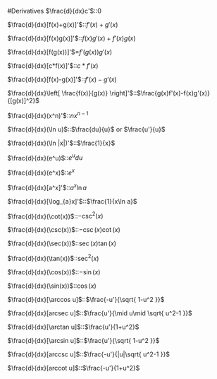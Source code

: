 #Derivatives
$\frac{d}{dx}c'$::0
<!--SR:!2025-02-12,2,230-->

$\frac{d}{dx}[f(x)+g(x)]'$::$f'(x)+g'(x)$
<!--SR:!2025-02-12,2,230-->

$\frac{d}{dx}[f(x)g(x)]'$::$f(x)g'(x)+f'(x)g(x)$
<!--SR:!2025-02-12,2,230-->

$\frac{d}{dx}[f(g(x))]'$=$f'(g(x))g'(x)$

$\frac{d}{dx}[c*f(x)]'$::$c*f'(x)$
<!--SR:!2025-02-11,1,210-->

$\frac{d}{dx}[f(x)-g(x)]'$::$f'(x)-g'(x)$
<!--SR:!2025-02-12,2,230-->

$\frac{d}{dx}\left[ \frac{f(x)}{g(x)} \right]'$::$\frac{g(x)f'(x)-f(x)g'(x)}{[g(x)]^2}$
<!--SR:!2025-02-12,2,230-->

$\frac{d}{dx}(x^n)'$::$nx^{n-1}$
<!--SR:!2025-02-12,2,230-->

$\frac{d}{dx}(\ln u)$::$\frac{du}{u}$ or $\frac{u'}{u}$
<!--SR:!2025-02-15,5,230-->

$\frac{d}{dx}(\ln |x|)'$::$\frac{1}{x}$
<!--SR:!2025-02-15,5,230-->

$\frac{d}{dx}(e^u)$::$e^udu$
<!--SR:!2025-02-12,2,210-->

$\frac{d}{dx}(e^x)$::$e^x$
<!--SR:!2025-02-15,5,230-->

$\frac{d}{dx}[a^x]'$::$a^x\ln a$
<!--SR:!2025-02-11,1,210-->

$\frac{d}{dx}[\log_{a}x]'$::$\frac{1}{x\ln a}$
<!--SR:!2025-02-11,1,210-->

$\frac{d}{dx}(\cot(x))$::$-\csc^2(x)$
<!--SR:!2025-02-11,1,190-->

$\frac{d}{dx}(\csc(x))$::$-\csc(x)\cot(x)$
<!--SR:!2025-02-11,1,190-->

$\frac{d}{dx}(\sec(x))$::$\sec(x)\tan(x)$
<!--SR:!2025-02-11,1,210-->

$\frac{d}{dx}(\tan(x))$::$\sec^2(x)$
<!--SR:!2025-02-11,1,190-->

$\frac{d}{dx}(\cos(x))$::$-\sin(x)$
<!--SR:!2025-02-12,7,250-->

$\frac{d}{dx}(\sin(x))$::$\cos(x)$
<!--SR:!2025-02-13,8,250-->

$\frac{d}{dx}[\arccos u]$::$\frac{-u'}{\sqrt{ 1-u^2 }}$
<!--SR:!2025-02-12,2,210-->

$\frac{d}{dx}[arcsec u]$::$\frac{u'}{\mid u\mid \sqrt{ u^2-1 }}$
<!--SR:!2025-02-11,1,170-->

$\frac{d}{dx}[\arctan u]$::$\frac{u'}{1+u^2}$
<!--SR:!2025-02-15,5,230-->

$\frac{d}{dx}[\arcsin u]$::$\frac{u'}{\sqrt{ 1-u^2 }}$
<!--SR:!2025-02-11,1,190-->

$\frac{d}{dx}[arccsc u]$::$\frac{-u'}{|u|\sqrt{ u^2-1 }}$
<!--SR:!2025-02-12,2,210-->

$\frac{d}{dx}[arccot u]$::$\frac{-u'}{1+u^2}$
<!--SR:!2025-02-11,1,190-->